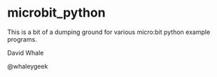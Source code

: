 # microbit_python

This is a bit of a dumping ground for various micro:bit python example programs.

David Whale

@whaleygeek
